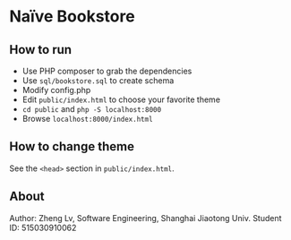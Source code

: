 # Naïve Bookstore

## How to run

* Use PHP composer to grab the dependencies
* Use `sql/bookstore.sql` to create schema
* Modify config.php
* Edit `public/index.html` to choose your favorite theme
* `cd public` and `php -S localhost:8000`
* Browse `localhost:8000/index.html`

## How to change theme

See the `<head>` section in `public/index.html`.

## About

Author: Zheng Lv, Software Engineering, Shanghai Jiaotong Univ.
Student ID: 515030910062
